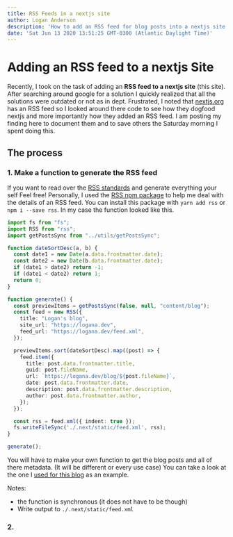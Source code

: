 ```yaml
---
title: RSS Feeds in a nextjs site
author: Logan Anderson
description: 'How to add an RSS feed for blog posts into a nextjs site. Simple and easy. '
date: 'Sat Jun 13 2020 13:51:25 GMT-0300 (Atlantic Daylight Time)'
---
```

# Adding an RSS feed to a nextjs Site

Recently, I took on the task of adding an **RSS feed to a nextjs site** (this site). After searching around google for a solution  I quickly realized that all the solutions were outdated or not as in dept. Frustrated, I noted that [nextjs.org](https://logana.dev) has an RSS feed so I looked around there code to see how they dogfood nextjs and more importantly how they added an RSS feed.  I am posting my finding here to document them and to save others the Saturday morning I spent doing this. 

## The process
### 1. Make a function to generate the RSS feed
If you want to read over the [RSS standards](https://en.wikipedia.org/wiki/RSS) and generate everything your self Feel free! Personally, I used the [RSS npm package](https://www.npmjs.com/package/rss) to help me deal with the details of an RSS feed. You can install this package with ```yarn add rss``` or ```npm i --save rss```. In my case the function looked like this.
```ts
import fs from "fs";
import RSS from "rss";
import getPostsSync from "../utils/getPostsSync";

function dateSortDesc(a, b) {
  const date1 = new Date(a.data.frontmatter.date);
  const date2 = new Date(b.data.frontmatter.date);
  if (date1 > date2) return -1;
  if (date1 < date2) return 1;
  return 0;
}

function generate() {
  const previewItems = getPostsSync(false, null, "content/blog");
  const feed = new RSS({
    title: "Logan's blog",
    site_url: "https://logana.dev",
    feed_url: "https://logana.dev/feed.xml",
  });

  previewItems.sort(dateSortDesc).map((post) => {
    feed.item({
      title: post.data.frontmatter.title,
      guid: post.fileName,
      url: `https://logana.dev/blog/${post.fileName}`,
      date: post.data.frontmatter.date,
      description: post.data.frontmatter.description,
      author: post.data.frontmatter.author,
    });
  });

  const rss = feed.xml({ indent: true });
  fs.writeFileSync('./.next/static/feed.xml', rss);
}

generate();
```
You will have to make your own function to get the blog posts and all of there metadata. (It will be different or every use case) You can take a look at the one I [used for this blog](https://github.com/logan-anderson/blog-nextjs-tina-tailwind/blob/master/utils/getPostsSync.ts) as an example. 

Notes:
- the function is synchronous (it does not have to be though)
- Write output to ```./.next/static/feed.xml```


### 2. 